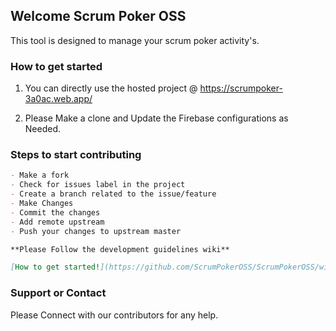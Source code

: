 ## Welcome Scrum Poker OSS

This tool is designed to manage your scrum poker activity's.

### How to get started

1. You can directly use the hosted project @ https://scrumpoker-3a0ac.web.app/

2. Please Make a clone and Update the Firebase configurations as Needed.

### Steps to start contributing

```markdown
- Make a fork
- Check for issues label in the project
- Create a branch related to the issue/feature
- Make Changes
- Commit the changes
- Add remote upstream
- Push your changes to upstream master

**Please Follow the development guidelines wiki**

[How to get started!](https://github.com/ScrumPokerOSS/ScrumPokerOSS/wiki/How-to-get-started)
```
### Support or Contact

Please Connect with our contributors for any help.
